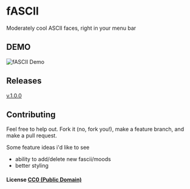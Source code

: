 # fASCII

Moderately cool ASCII faces, right in your menu bar

## DEMO

![fASCII Demo](https://github.com/Banjerr/Fascii/blob/master/images/demo.gif)

## Releases

[v.1.0.0](https://github.com/Banjerr/fASCII/releases/tag/1)

## Contributing

Feel free to help out. Fork it (no, fork you!), make a feature branch, and make a pull request.

Some feature ideas i'd like to see

 - ability to add/delete new fascii/moods
 - better styling

#### License [CC0 (Public Domain)](LICENSE.md)

